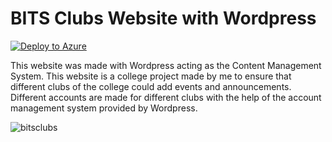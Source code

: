 # BITS Clubs Website with Wordpress

[![Deploy to Azure](http://azuredeploy.net/deploybutton.png)](https://azuredeploy.net/)

This website was made with Wordpress acting as the Content Management System. This website is a college project made by me to ensure that different clubs of the college could add events and announcements. Different accounts are made for different clubs with the help of the account management system provided by Wordpress.

![bitsclubs](https://user-images.githubusercontent.com/36991926/65899700-54a9fe00-e3c5-11e9-8d66-df4aea30c133.png)
